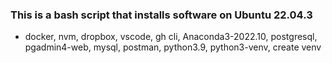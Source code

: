 ### This is a bash script that installs software on Ubuntu 22.04.3

- docker, nvm, dropbox, vscode, gh cli, Anaconda3-2022.10, postgresql, pgadmin4-web, mysql, postman, python3.9, python3-venv, create venv
